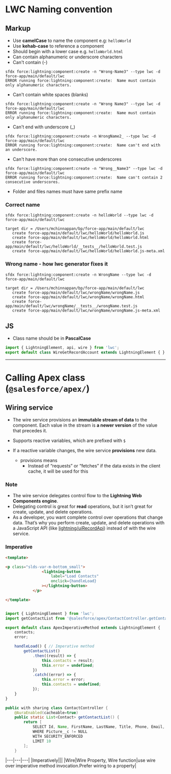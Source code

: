 # LWC  Naming convention 
## Markup
- Use **camelCase** to name the component e.g: ```helloWorld```
- Use **kehab-case** to reference a component 
- Should begin with a lower case e.g. ```helloWorld.html```
- Can contain alphanumeric or underscore characters
- Can't contain (-) 

```
sfdx force:lightning:component:create -n "Wrong-Name3" --type lwc -d force-app/main/default/lwc
ERROR running force:lightning:component:create:  Name must contain only alphanumeric characters.
```

- Can't contain white spaces (blanks)

```
sfdx force:lightning:component:create -n "Wrong Name3" --type lwc -d force-app/main/default/lwc
ERROR running force:lightning:component:create:  Name must contain only alphanumeric characters.
```

- Can't end with underscore (_)
```
sfdx force:lightning:component:create -n WrongName2_ --type lwc -d force-app/main/default/lwc
ERROR running force:lightning:component:create:  Name can't end with an underscore.
```
- Can't have more than one consecutive underscores
```
sfdx force:lightning:component:create -n "Wrong__Name3" --type lwc -d force-app/main/default/lwc
ERROR running force:lightning:component:create:  Name can't contain 2 consecutive underscores.
```
- Folder and files names must have same prefix name

### Correct name
```
sfdx force:lightning:component:create -n helloWorld --type lwc -d force-app/main/default/lwc 
```
```
target dir = /Users/mchinnappan/bp/force-app/main/default/lwc
   create force-app/main/default/lwc/helloWorld/helloWorld.js
   create force-app/main/default/lwc/helloWorld/helloWorld.html
   create force-app/main/default/lwc/helloWorld/__tests__/helloWorld.test.js
   create force-app/main/default/lwc/helloWorld/helloWorld.js-meta.xml
```


### Wrong name - how lwc generator fixes it
```
sfdx force:lightning:component:create -n WrongName --type lwc -d force-app/main/default/lwc
```
```
target dir = /Users/mchinnappan/bp/force-app/main/default/lwc
   create force-app/main/default/lwc/wrongName/wrongName.js
   create force-app/main/default/lwc/wrongName/wrongName.html
   create force-app/main/default/lwc/wrongName/__tests__/wrongName.test.js
   create force-app/main/default/lwc/wrongName/wrongName.js-meta.xml
```


## JS 
- Class name should be in **PascalCase**

```js
import { LightningElement, api, wire } from 'lwc';
export default class WireGetRecordAccount extends LightningElement { }

```
---

# Calling Apex class (```@salesforce/apex/```)

## Wiring service
- The wire service provisions an **immutable stream of data** to the component. Each value in the stream is **a newer version** of the value that precedes it.

- Supports reactive variables, which are prefixed with ```$```
- If a reactive variable changes, the wire service **provisions** new data. 
	- provisions means
		- Instead of “requests” or “fetches” if the data exists in the client cache, it will be used for this
### Note
- The wire service delegates control flow to the **Lightning Web Components engine**. 
- Delegating control is great for **read** operations, but it isn’t great for create, update, and delete operations. 
- As a developer, you want complete control over operations that change data. That’s why you perform create, update, and delete operations with a JavaScript API (like [lightning/uiRecordApi](https://developer.salesforce.com/docs/component-library/documentation/en/lwc/lwc.reference_lightning_ui_api_record)) instead of with the wire service.


### Imperative 

```html - apexImperativeMethod.html
<template>

<p class="slds-var-m-bottom_small">
                <lightning-button
                    label="Load Contacts"
                    onclick={handleLoad} 
                ></lightning-button>
            </p>

</template>

```

```js - apexImperativeMethod.js

import { LightningElement } from 'lwc';
import getContactList from '@salesforce/apex/ContactController.getContactList';

export default class ApexImperativeMethod extends LightningElement {
    contacts;
    error;

    handleLoad() { // Imperative method
        getContactList()
            .then((result) => {
                this.contacts = result;
                this.error = undefined;
            })
            .catch((error) => {
                this.error = error;
                this.contacts = undefined;
            });
    }
}

```

```java - ContactController.cls
public with sharing class ContactController {
	@AuraEnabled(cacheable=true)
    public static List<Contact> getContactList() {
        return [
            SELECT Id, Name, FirstName, LastName, Title, Phone, Email, Picture__c FROM Contact
			WHERE Picture__c != NULL
			WITH SECURITY_ENFORCED
            LIMIT 10
        ];
    }
```

|---|---|---|
|Imperatively|||
|Wire|Wire Property, Wire function|use wire over imperative method invocation.Prefer wiring to a property|
